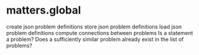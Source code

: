 # matters.global
create json problem definitions
store json problem definitions
load json problem definitions
compute connections between problems
Is a statement a problem?
Does a sufficiently similar problem already exist in the list of problems?
